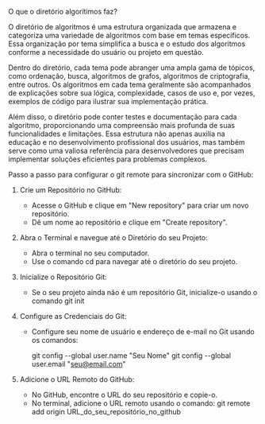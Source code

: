 O que o diretório algorítimos faz?

O diretório de algoritmos é uma estrutura organizada que armazena e categoriza uma variedade de algoritmos com base em temas específicos. Essa organização por tema simplifica a busca e o estudo dos algoritmos conforme a necessidade do usuário ou projeto em questão.

Dentro do diretório, cada tema pode abranger uma ampla gama de tópicos, como ordenação, busca, algoritmos de grafos, algoritmos de criptografia, entre outros. Os algoritmos em cada tema geralmente são acompanhados de explicações sobre sua lógica, complexidade, casos de uso e, por vezes, exemplos de código para ilustrar sua implementação prática.

Além disso, o diretório pode conter testes e documentação para cada algoritmo, proporcionando uma compreensão mais profunda de suas funcionalidades e limitações. Essa estrutura não apenas auxilia na educação e no desenvolvimento profissional dos usuários, mas também serve como uma valiosa referência para desenvolvedores que precisam implementar soluções eficientes para problemas complexos.

Passo a passo para configurar o git remote para sincronizar com o GitHub:

1. Crie um Repositório no GitHub:
   - Acesse o GitHub e clique em "New repository" para criar um novo repositório.
   - Dê um nome ao repositório e clique em "Create repository".

2. Abra o Terminal e navegue até o Diretório do seu Projeto:
   - Abra o terminal no seu computador.
   - Use o comando cd para navegar até o diretório do seu projeto.
    
3. Inicialize o Repositório Git:
   - Se o seu projeto ainda não é um repositório Git, inicialize-o usando o comando git init

4. Configure as Credenciais do Git:
   - Configure seu nome de usuário e endereço de e-mail no Git usando os comandos:
     
     git config --global user.name "Seu Nome"
     git config --global user.email "seu@email.com"

5. Adicione o URL Remoto do GitHub:
   - No GitHub, encontre o URL do seu repositório e copie-o.
   - No terminal, adicione o URL remoto usando o comando: git remote add origin URL_do_seu_repositório_no_github